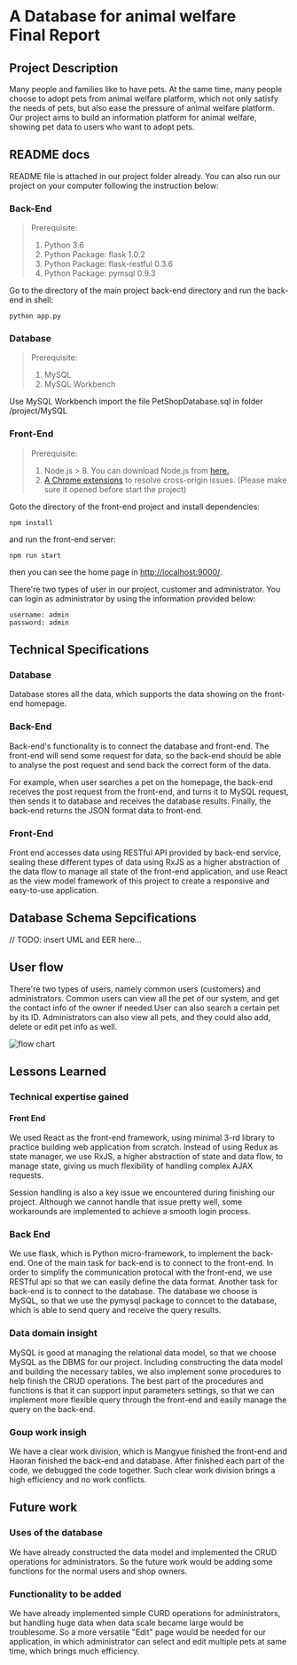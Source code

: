 # A Database for animal welfare<br>Final Report

## Project Description
Many people and families like to have pets. At the same time, many people choose to adopt pets from animal welfare platform, which not only satisfy the needs of pets, but also ease the pressure of animal welfare platform.
Our project aims to build an information platform for animal welfare, showing pet data to users who want to adopt pets.

## README docs

README file is attached in our project folder already. You can also run our project on your computer following the instruction below:

### Back-End

> Prerequisite:
>
> 1. Python 3.6
> 2. Python Package: flask 1.0.2
> 3. Python Package: flask-restful 0.3.6
> 4. Python Package: pymsql 0.9.3

Go to the directory of the main project back-end directory and run the back-end in shell:
```shell
python app.py
```

### Database

> Prerequisite:
>
> 1. MySQL
> 2. MySQL Workbench

Use MySQL Workbench import the file PetShopDatabase.sql in folder /project/MySQL


### Front-End

> Prerequisite:
>
> 1. Node.js > 8. You can download Node.js from [here.](https://nodejs.org/en/download/)
> 2. [A Chrome extensions](https://chrome.google.com/webstore/detail/allow-control-allow-origi/nlfbmbojpeacfghkpbjhddihlkkiljbi) to resolve cross-origin issues. (Please make sure it opened before start the project)

Goto the directory of the front-end project and install dependencies:

```shell
npm install
```

and run the front-end server:

```
npm run start
```

then you can see the home page in [http://localhost:9000/](http://localhost:9000/).

There're two types of user in our project, customer and administrator. You can login as administrator by using the information provided below:

```
username: admin
password: admin
```



## Technical Specifications

### Database

Database stores all the data, which supports the data showing on the front-end homepage.

### Back-End

Back-end's functionality is to connect the database and front-end. The front-end will send some request for data, so the back-end should be able to analyse the post request and send back the correct form of the data.

For example, when user searches a pet on the homepage, the back-end receives the post request from the front-end, and turns it to MySQL request, then sends it to database and receives the database results. Finally, the back-end returns the JSON format data to front-end.

### Front-End

Front end accesses data using RESTful API provided by back-end service, sealing these different types of data using RxJS as a higher abstraction of the data flow to manage all state of the front-end application, and use React as the view model framework of this project to create a responsive and easy-to-use application.

## Database Schema Sepcifications

// TODO: insert UML and EER here...

## User flow

There're two types of users, namely common users (customers) and administrators. Common users can view all the pet of our system, and get the contact info of the owner if needed.User can also search a certain pet by its ID. Administrators can also view all pets, and they could also add, delete or edit pet info as well.

![flow chart](./flow.png)

## Lessons Learned

### Technical expertise gained

#### Front End

We used React as the front-end framework, using minimal 3-rd library to practice building web application from scratch. Instead of using Redux as state manager, we use RxJS, a higher abstraction of state and data flow, to manage state, giving us much flexibility of handling complex AJAX requests.

Session handling is also a key issue we encountered during finishing our project. Although we cannot handle that issue pretty well, some workarounds are implemented to achieve a smooth login process.

### Back End

We use flask, which is Python micro-framework, to implement the back-end.
One of the main task for back-end is to connect to the front-end. In order to simplify the communication protocal with the front-end, we use RESTful api so that we can easily define the data format.
Another task for back-end is to connect to the database. The database we choose is MySQL, so that we use the pymysql package to conncet to the database, which is able to send query and receive the query results.

### Data domain insight

MySQL is good at managing the relational data model, so that we choose MySQL as the DBMS for our project.
Including constructing the data model and building the necessary tables, we also implement some procedures to help finish the CRUD operations. The best part of the procedures and functions is that it can support input parameters settings, so that we can implement more flexible query through the front-end and easily manage the query on the back-end.

### Goup work insigh

We have a clear work division, which is Mangyue finished the front-end and Haoran finished the back-end and database. After finished each part of the code, we debugged the code together.
Such clear work division brings a high efficiency and no work conflicts.

## Future work

### Uses of the database

We have already constructed the data model and implemented the CRUD operations for administrators. So the future work would be adding some functions for the normal users and shop owners.

### Functionality to be added

We have already implemented simple CURD operations for administrators, but handling huge data when data scale became large would be troublesome. So a more versatile "Edit" page would be needed for our application, in which administrator can select and edit multiple pets at same time, which brings much efficiency.

